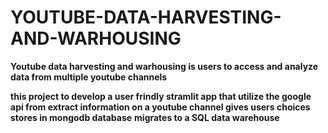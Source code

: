 # YOUTUBE-DATA-HARVESTING-AND-WARHOUSING

**Youtube data harvesting and warhousing is users to access and analyze data from multiple youtube channels**

**this project to develop a user frindly stramlit app that utilize the google api from extract information 
on a youtube channel gives users choices**
**stores in mongodb database**
**migrates to a SQL data warehouse**
